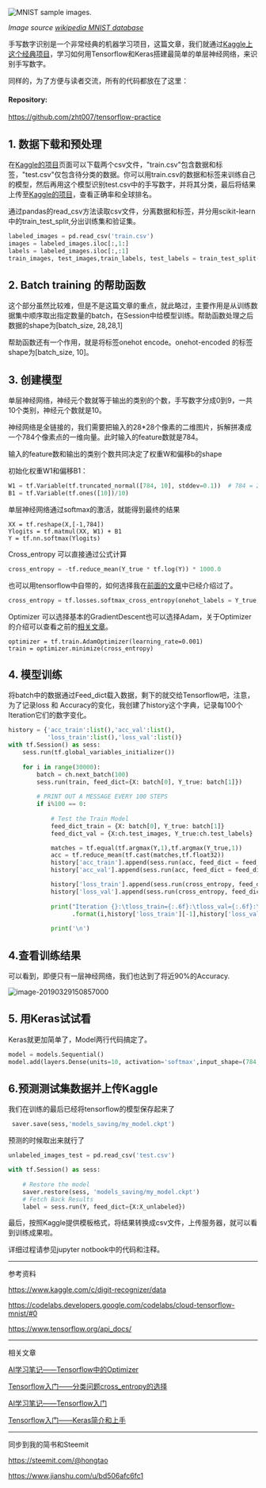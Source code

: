 ![MNIST sample images.](https://upload.wikimedia.org/wikipedia/commons/2/27/MnistExamples.png)

*Image source [wikipedia MNIST database](https://en.wikipedia.org/wiki/MNIST_database)*

手写数字识别是一个非常经典的机器学习项目，这篇文章，我们就通过[Kaggle上这个经典项目](https://www.kaggle.com/c/digit-recognizer)，学习如何用Tensorflow和Keras搭建最简单的单层神经网络，来识别手写数字。

同样的，为了方便与读者交流，所有的代码都放在了这里：

#### Repository:

<https://github.com/zht007/tensorflow-practice>



## 1. 数据下载和预处理

在[Kaggle的项目](https://www.kaggle.com/c/digit-recognizer/data)页面可以下载两个csv文件，"train.csv"包含数据和标签，"test.csv"仅包含待分类的数据。你可以用train.csv的数据和标签来训练自己的模型，然后再用这个模型识别test.csv中的手写数字，并将其分类，最后将结果上传至[Kaggle的项目](https://www.kaggle.com/c/digit-recognizer/data)，查看正确率和全球排名。

通过pandas的read_csv方法读取csv文件，分离数据和标签，并分用scikit-learn 中的train_test_split,分出训练集和验证集。

```python
labeled_images = pd.read_csv('train.csv')
images = labeled_images.iloc[:,1:]
labels = labeled_images.iloc[:,:1]
train_images, test_images,train_labels, test_labels = train_test_split(images, labels, test_size=0.01)
```

## 2. Batch training 的帮助函数

这个部分虽然比较难，但是不是这篇文章的重点，就此略过，主要作用是从训练数据集中顺序取出指定数量的batch，在Session中给模型训练。帮助函数处理之后数据的shape为[batch_size, 28,28,1]

帮助函数还有一个作用，就是将标签onehot encode。onehot-encoded 的标签shape为[batch_size, 10]。

## 3. 创建模型

单层神经网络，神经元个数就等于输出的类别的个数，手写数字分成0到9，一共10个类别，神经元个数就是10。

神经网络是全链接的，我们需要把输入的28*28个像素的二维图片，拆解拼凑成一个784个像素点的一维向量。此时输入的feature数就是784。

输入的feature数和输出的类别个数共同决定了权重W和偏移b的shape

初始化权重W1和偏移B1：

```python
W1 = tf.Variable(tf.truncated_normal([784, 10], stddev=0.1))  # 784 = 28 * 28
B1 = tf.Variable(tf.ones([10])/10)
```



单层神经网络通过softmax的激活，就能得到最终的结果

```
XX = tf.reshape(X,[-1,784])
Ylogits = tf.matmul(XX, W1) + B1
Y = tf.nn.softmax(Ylogits)
```

Cross_entropy 可以直接通过公式计算

```python
cross_entropy = -tf.reduce_mean(Y_true * tf.log(Y)) * 1000.0 
```

也可以用tensorflow中自带的，如何选择我在[前面的文章](https://steemit.com/cn-stem/@hongtao/tensorflow-crossentropy-how-to-choose-crossentropy-loss-in-tensorflow-for-classification)中已经介绍过了。

```python
cross_entropy = tf.losses.softmax_cross_entropy(onehot_labels = Y_true, logits = Ylogits)
```

Optimizer 可以选择基本的GradientDescent也可以选择Adam，关于Optimizer的介绍可以查看之前的[相关文章](https://steemit.com/tensorflow/@hongtao/ai-tensorflow-optimizer)。

```
optimizer = tf.train.AdamOptimizer(learning_rate=0.001)
train = optimizer.minimize(cross_entropy)
```

## 4. 模型训练

将batch中的数据通过Feed_dict载入数据，剩下的就交给Tensorflow吧，注意，为了记录loss 和 Accuracy的变化，我创建了history这个字典，记录每100个Iteration它们的数字变化。

```python
history = {'acc_train':list(),'acc_val':list(),
           'loss_train':list(),'loss_val':list()}
with tf.Session() as sess:
    sess.run(tf.global_variables_initializer())
    
    for i in range(30000):
        batch = ch.next_batch(100)
        sess.run(train, feed_dict={X: batch[0], Y_true: batch[1]})
        
        # PRINT OUT A MESSAGE EVERY 100 STEPS
        if i%100 == 0:
            
            # Test the Train Model
            feed_dict_train = {X: batch[0], Y_true: batch[1]}
            feed_dict_val = {X:ch.test_images, Y_true:ch.test_labels}

            matches = tf.equal(tf.argmax(Y,1),tf.argmax(Y_true,1))
            acc = tf.reduce_mean(tf.cast(matches,tf.float32))
            history['acc_train'].append(sess.run(acc, feed_dict = feed_dict_train))
            history['acc_val'].append(sess.run(acc, feed_dict = feed_dict_val))

            history['loss_train'].append(sess.run(cross_entropy, feed_dict = feed_dict_train))
            history['loss_val'].append(sess.run(cross_entropy, feed_dict = feed_dict_val))
            
            print("Iteration {}:\tloss_train={:.6f}:\tloss_val={:.6f}:\tacc_train={:.6f}:\tacc_val={:.6f}"
                  .format(i,history['loss_train'][-1],history['loss_val'][-1],history['acc_train'][-1],history['acc_val'][-1]))
            
            print('\n')
```

## 4.查看训练结果

可以看到，即便只有一层神经网络，我们也达到了将近90%的Accuracy.

![image-20190329150857000](https://ws1.sinaimg.cn/large/006tKfTcgy1g1k2gbg2irj30mc0j6q5p.jpg)

## 5. 用Keras试试看

Keras就更加简单了，Model两行代码搞定了。

```python
model = models.Sequential()
model.add(layers.Dense(units=10, activation='softmax',input_shape=(784,)))
```

## 6.预测测试集数据并上传Kaggle

我们在训练的最后已经将tensorflow的模型保存起来了

```python
 saver.save(sess,'models_saving/my_model.ckpt')
```

预测的时候取出来就行了

```python
unlabeled_images_test = pd.read_csv('test.csv')

with tf.Session() as sess:
    
    # Restore the model
    saver.restore(sess, 'models_saving/my_model.ckpt')
    # Fetch Back Results
    label = sess.run(Y, feed_dict={X:X_unlabeled})
```



最后，按照Kaggle提供模板格式，将结果转换成csv文件，上传服务器，就可以看到训练成果啦。

详细过程请参见jupyter notbook中的代码和注释。

------

参考资料

<https://www.kaggle.com/c/digit-recognizer/data>

<https://codelabs.developers.google.com/codelabs/cloud-tensorflow-mnist/#0>

<https://www.tensorflow.org/api_docs/>

----

相关文章

[AI学习笔记——Tensorflow中的Optimizer](https://steemit.com/tensorflow/@hongtao/ai-tensorflow-optimizer)

[Tensorflow入门——分类问题cross_entropy的选择](https://steemit.com/cn-stem/@hongtao/tensorflow-crossentropy-how-to-choose-crossentropy-loss-in-tensorflow-for-classification)

[AI学习笔记——Tensorflow入门](https://steemit.com/cn-stem/@hongtao/ai-tensorflow)

[Tensorflow入门——Keras简介和上手](https://steemit.com/cn-stem/@hongtao/tensorflow-keras)

----

同步到我的简书和Steemit

<https://steemit.com/@hongtao>

<https://www.jianshu.com/u/bd506afc6fc1>

